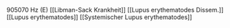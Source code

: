 905070 Hz (E)
[[Libman-Sack Krankheit]]
[[Lupus erythematodes Dissem.]]
[[Lupus erythematodes]]
[[Systemischer Lupus erythematodes]]